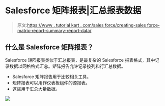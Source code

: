 # Salesforce 矩阵报表|汇总报表数据

> 原文:[https://www . tutorial kart . com/sales force/creating-sales force-matrix-report-summary-report-data/](https://www.tutorialkart.com/salesforce/creating-salesforce-matrix-report-summarize-report-data/)

## 什么是 Salesforce 矩阵报表？

Salesforce 矩阵报表类似于汇总报表，是最复杂的 Salesforce 报表格式，其中记录数据以网格格式汇总。矩阵报告允许记录按列和行汇总数据。

*   Salesforce 矩阵报告用于比较相关工具。
*   矩阵报表可以用作仪表板组件的源报表。
*   这些用于汇总大量数据。

[![](../Images/925da31b32d6bc3827932f6c8afb11bb.png)](https://www.tutorialkart.com/)